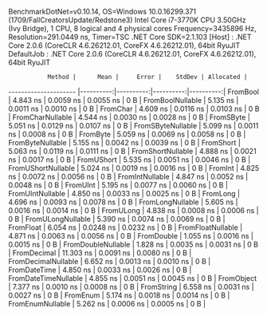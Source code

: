 
BenchmarkDotNet=v0.10.14, OS=Windows 10.0.16299.371 (1709/FallCreatorsUpdate/Redstone3)
Intel Core i7-3770K CPU 3.50GHz (Ivy Bridge), 1 CPU, 8 logical and 4 physical cores
Frequency=3435896 Hz, Resolution=291.0449 ns, Timer=TSC
.NET Core SDK=2.1.103
  [Host]     : .NET Core 2.0.6 (CoreCLR 4.6.26212.01, CoreFX 4.6.26212.01), 64bit RyuJIT
  DefaultJob : .NET Core 2.0.6 (CoreCLR 4.6.26212.01, CoreFX 4.6.26212.01), 64bit RyuJIT


               Method |      Mean |     Error |    StdDev | Allocated |
--------------------- |----------:|----------:|----------:|----------:|
             FromBool |  4.843 ns | 0.0059 ns | 0.0055 ns |       0 B |
     FromBoolNullable |  5.135 ns | 0.0011 ns | 0.0010 ns |       0 B |
             FromChar |  4.609 ns | 0.0116 ns | 0.0103 ns |       0 B |
     FromCharNullable |  4.544 ns | 0.0030 ns | 0.0028 ns |       0 B |
            FromSByte |  5.051 ns | 0.0129 ns | 0.0107 ns |       0 B |
    FromSByteNullable |  5.099 ns | 0.0011 ns | 0.0008 ns |       0 B |
             FromByte |  5.059 ns | 0.0069 ns | 0.0058 ns |       0 B |
     FromByteNullable |  5.155 ns | 0.0042 ns | 0.0039 ns |       0 B |
            FromShort |  5.063 ns | 0.0119 ns | 0.0111 ns |       0 B |
    FromShortNullable |  4.888 ns | 0.0021 ns | 0.0017 ns |       0 B |
           FromUShort |  5.535 ns | 0.0051 ns | 0.0046 ns |       0 B |
   FromUShortNullable |  5.024 ns | 0.0019 ns | 0.0016 ns |       0 B |
              FromInt |  4.825 ns | 0.0072 ns | 0.0056 ns |       0 B |
      FromIntNullable |  4.847 ns | 0.0052 ns | 0.0048 ns |       0 B |
             FromUInt |  5.195 ns | 0.0077 ns | 0.0060 ns |       0 B |
     FromUIntNullable |  4.850 ns | 0.0033 ns | 0.0025 ns |       0 B |
             FromLong |  4.696 ns | 0.0093 ns | 0.0078 ns |       0 B |
     FromLongNullable |  5.605 ns | 0.0016 ns | 0.0014 ns |       0 B |
            FromULong |  4.838 ns | 0.0008 ns | 0.0006 ns |       0 B |
    FromULongNullable |  5.390 ns | 0.0074 ns | 0.0069 ns |       0 B |
            FromFloat |  6.054 ns | 0.0248 ns | 0.0232 ns |       0 B |
    FromFloatNullable |  4.871 ns | 0.0063 ns | 0.0056 ns |       0 B |
           FromDouble |  1.055 ns | 0.0016 ns | 0.0015 ns |       0 B |
   FromDoubleNullable |  1.828 ns | 0.0035 ns | 0.0031 ns |       0 B |
          FromDecimal | 11.303 ns | 0.0091 ns | 0.0080 ns |       0 B |
  FromDecimalNullable |  6.652 ns | 0.0013 ns | 0.0010 ns |       0 B |
         FromDateTime |  4.850 ns | 0.0033 ns | 0.0026 ns |       0 B |
 FromDateTimeNullable |  4.855 ns | 0.0051 ns | 0.0045 ns |       0 B |
           FromObject |  7.377 ns | 0.0010 ns | 0.0008 ns |       0 B |
           FromString |  6.558 ns | 0.0031 ns | 0.0027 ns |       0 B |
             FromEnum |  5.174 ns | 0.0018 ns | 0.0014 ns |       0 B |
     FromEnumNullable |  5.262 ns | 0.0006 ns | 0.0005 ns |       0 B |
